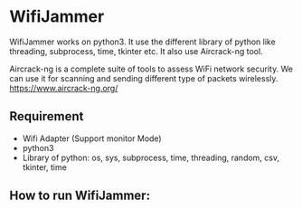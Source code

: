 # WifiJammer

WifiJammer works on python3. It use the different library of python like threading, subprocess, time, tkinter etc. It also use Aircrack-ng tool.

Aircrack-ng is a complete suite of tools to assess WiFi network security. We can use it for scanning and sending different type of packets wirelessly. https://www.aircrack-ng.org/

## Requirement 
* Wifi Adapter (Support monitor Mode)
* python3
* Library of python: os, sys, subprocess, time, threading, random, csv, tkinter, time

## How to run WifiJammer:
